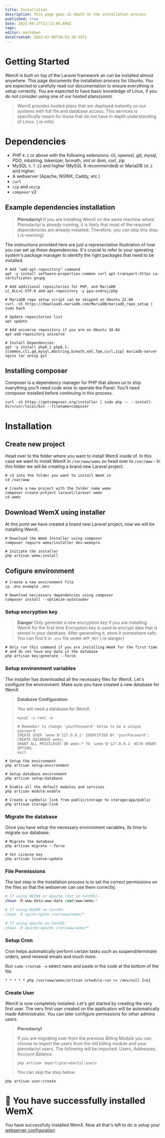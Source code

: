 ```yaml
---
title: Installation
description: This page goes in depth on the installation process
published: true
date: 2023-09-27T12:12:09.696Z
tags: 
editor: markdown
dateCreated: 2023-07-08T10:03:10.397Z
---
```


# Getting Started

WemX is built on top of the Laravel framework an can be installed almost anywhere. This page documents the installation process for Ubuntu. You are expected to carefully read our documentation to ensure everything is setup correctly. You are expected to have basic knowledge of Linux, if you do not consider using one of our hosted plans(soon).

> WemX provides hosted plans that are deployed instantly on our systems with full file and database access. This services is specifically meant for those that do not have in depth understanding of Linux.
{.is-info}

# Dependencies

- PHP `8.1` or above with the following extensions: cli, openssl, gd, mysql, PDO, mbstring, tokenizer, bcmath, xml or dom, curl, zip
- MySQL `5.7.22` and higher (MySQL 8 recommended) or MariaDB `10.2` and higher.
- A webserver (Apache, NGINX, Caddy, etc.)
- `curl`
- `zip` and `unzip`
- `composer` v2

## Example dependencies installation

> **Pterodactyl**
> If you are installing WemX on the same machine where Pterodactyl is already running, it is likely that most of the required dependencies are already installed. Therefore, you can skip this step.
{.is-warning}

The instructions provided here are just a representative illustration of how you can set up these dependencies. It's crucial to refer to your operating system's package manager to identify the right packages that need to be installed.

```shell
# Add "add-apt-repository" command
apt -y install software-properties-common curl apt-transport-https ca-certificates gnupg

# Add additional repositories for PHP, and MariaDB
LC_ALL=C.UTF-8 add-apt-repository -y ppa:ondrej/php

# MariaDB repo setup script can be skipped on Ubuntu 22.04
curl -sS https://downloads.mariadb.com/MariaDB/mariadb_repo_setup | sudo bash

# Update repositories list
apt update

# Add universe repository if you are on Ubuntu 18.04
apt-add-repository universe

# Install Dependencies
apt -y install php8.1 php8.1-{common,cli,gd,mysql,mbstring,bcmath,xml,fpm,curl,zip} mariadb-server nginx tar unzip git
```

## Installing composer

Composer is a dependency manager for PHP that allows us to ship everything you'll need code wise to operate the Panel. You'll need composer installed before continuing in this process.

```shell
curl -sS https://getcomposer.org/installer | sudo php -- --install-dir=/usr/local/bin --filename=composer
```

# Installation

## Create new project
Head over to the folder where you want to install WemX inside of. In this case we want to install WemX in `/var/www/wemx` so head over to `/var/www` - In this folder we will be creating a brand new Laravel project.

```shell
# cd into the folder you want to install WemX in
cd /var/www

# Create a new project with the folder name wemx
composer create-project laravel/laravel wemx
cd wemx
```

## Download WemX using installer
At this point we have created a brand new Laravel project, now we will be installing WemX.
```shell
# Download the WemX Installer using composer
composer require wemx/installer dev-wemxpro

# Initiate the installer
php artisan wemx:install
```

## Cofigure environment
```shell
# Create a new environment file
cp .env.example .env

# Download neccessary dependencies using composer
composer install --optimize-autoloader
```

### Setup encryption key
> **Danger**
> Only generate a new encryption key if you are installing WemX for the first time
> Encryption key is used to encrypt data that is stored in your database. After generating it, store it somewhere safe. You can find it in `.env` file under `APP_KEY`
{.is-danger}

```shell
# Only run this command if you are installing WemX for the first time
# and do not have any data in the database
php artisan key:generate --force
```

### Setup environment variables
The installer has downloaded all the necessary files for WemX. Let's configure the environment.
Make sure you have created a new database for WemX

> **Database Configuration**
>
> You will need a database for WemX. 
> ```shell
> mysql -u root -p
> 
> # Remember to change 'yourPassword' below to be a unique password
> CREATE USER 'wemx'@'127.0.0.1' IDENTIFIED BY 'yourPassword';
> CREATE DATABASE wemx;
> GRANT ALL PRIVILEGES ON wemx.* TO 'wemx'@'127.0.0.1' WITH GRANT OPTION;
> exit
>```

``` shell
# Setup the environment
php artisan setup:environment

# Setup database environment
php artisan setup:database

# Enable all the default modules and services
php artisan module:enable

# Create a symbolic link from public/storage to storage/app/public
php artisan storage:link
```

### Migrate the database
Once you have setup the necessary environment variables, its time to migrate our database. 

```shell
# Migrate the database
php artisan migrate --force

# Set License key
php artisan license:update
```

### File Permissions
The last step in the installation process is to set the correct permissions on the files so that the webserver can use them correctly.
```php
# If using NGINX or Apache (not on CentOS):
chown -R www-data:www-data /var/www/wemx/*

# If using NGINX on CentOS:
chown -R nginx:nginx /var/www/wemx/*

# If using Apache on CentOS
chown -R apache:apache /var/www/wemx/*
```

### Setup Cron
Cron helps automatically perform certain tasks such as suspend/terminate orders, send renewal emails and much more. 

Run `sudo crontab -e` select nano and paste in the code at the bottom of the file.
```shell
* * * * * php /var/www/wemx/artisan schedule:run >> /dev/null 2>&1
```

### Create User
WemX is now completely installed. Let's get started by creating the very first user.
The very first user created on the application will be automatically made Administrator. You can later configure permissions for other admins users.

> **Pterodactyl**
>
> If you are migrating over from the previous Billing Module you can choose to import the users from the old billing module and your pterodactyl users.
> The following will be imported: Users, Addresses, Account Balance.
> 
>
> ```shell
> php artisan import:pterodactyl:users
> ```
> You can skip the step below.
<!-- {blockquote:.is-info} -->

```shell
php artisan user:create
```

# 🎉 You have successfully installed WemX

You have successfully installed WemX. Now all that's left to do is setup your [webserver configuration](https://docs.wemx.net/en/webserver)